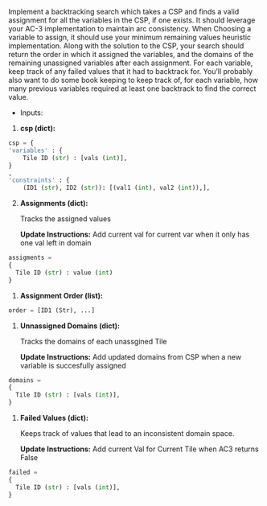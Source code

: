 Implement a backtracking search which takes a CSP and finds a valid assignment for all the
variables in the CSP, if one exists. It should leverage your AC-3 implementation to maintain
arc consistency. When Choosing a variable to assign, it should use your minimum remaining
values heuristic implementation. Along with the solution to the CSP, your search should return
the order in which it assigned the variables, and the domains of the remaining unassigned
variables after each assignment. For each variable, keep track of any failed values that it had to
backtrack for. You’ll probably also want to do some book keeping to keep track of, for each variable, how many previous variables required at least one backtrack to find the correct value.

- Inputs:
  

1. **csp (dict):**
```python
csp = {
'variables' : {
    Tile ID (str) : [vals (int)],
}
,
'constraints' : {
    (ID1 (str), ID2 (str)): [(val1 (int), val2 (int)),],
```
2. **Assignments (dict):**
   
   Tracks the assigned values

   **Update Instructions:** Add current val for current var when it only has one val left in domain
```python
assigments = 
{
  Tile ID (str) : value (int)
}
```

1. **Assignment Order (list):**
```python
order = [ID1 (Str), ...]
```
1. **Unnassigned Domains (dict):**
   
   Tracks the domains of each unassgined Tile

   **Update Instructions:** Add updated domains from CSP when a new variable is succesfully assigned 

```python
domains = 
{
  Tile ID (str) : [vals (int)],
}
```
1. **Failed Values (dict):**
   
   Keeps track of values that lead to an inconsistent domain space.

   **Update Instructions:** Add current Val for Current Tile when AC3 returns False
```python
failed =
{
  Tile ID (str) : [vals (int)],
}

